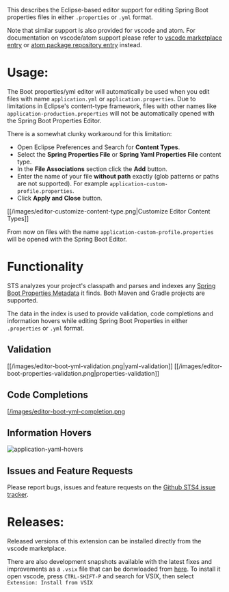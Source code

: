 This describes the Eclipse-based editor support for editing Spring Boot properties files in either `.properties` 
or `.yml` format.

Note that similar support is also provided for vscode and atom. For documentation on vscode/atom support 
please refer to [vscode marketplace entry](https://marketplace.visualstudio.com/items?itemName=Pivotal.vscode-spring-boot) or [atom package repository entry](https://atom.io/packages/spring-boot) instead.

# Usage:

The Boot properties/yml editor will automatically be used when you edit files with name `application.yml` or `application.properties`. Due to limitations in Eclipse's content-type framework, files with other names like `application-production.properties` will not be automatically opened with the Spring Boot Properties Editor.

There is a somewhat clunky workaround for this limitation:

- Open Eclipse Preferences and Search for **Content Types**.
- Select the **Spring Properties File** or **Spring Yaml Properties File** content type.
- In the **File Associations** section click the **Add** button.
- Enter the name of your file **without path** exactly (glob patterns or paths are not supported). For example `application-custom-profile.properties`.
- Click **Apply and Close** button.

[[/images/editor-customize-content-type.png|Customize Editor Content Types]]

From now on files with the name `application-custom-profile.properties` will be opened with
the Spring Boot Editor.

# Functionality

STS analyzes your project's classpath and parses and indexes any [Spring Boot
Properties Metadata](https://docs.spring.io/spring-boot/docs/current/reference/html/configuration-metadata.html) it finds. Both Maven and Gradle projects are supported.

The data in the index is used to provide validation, code completions and information
hovers while editing Spring Boot Properties in either `.properties` or `.yml` format.

## Validation

[[/images/editor-boot-yml-validation.png|yaml-validation]]
[[/images/editor-boot-properties-validation.png|properties-validation]]

## Code Completions

[[/images/editor-boot-yml-completion.png][yaml-completion]

## Information Hovers

![application-yaml-hovers][yaml-hovers]

## Issues and Feature Requests

Please report bugs, issues and feature requests on the [Github STS4 issue tracker](https://github.com/spring-projects/sts4/issues). 

# Releases:

Released versions of this extension can be installed directly from the vscode marketplace.

There are also development snapshots available with the latest fixes and improvements as a `.vsix` file 
that can be donwloaded from 
[here](http://dist.springsource.com/snapshot/STS4/nightly-distributions.html). To install it
open vscode, press `CTRL-SHIFT-P` and search for VSIX, then select `Extension: Install from VSIX`

[yaml-completion]: https://github.com/spring-projects/sts4/raw/5360ae4fabf9245da58f5897c54e9a14786d0622/vscode-extensions/vscode-boot-properties/readme-imgs/yaml-completion.png
[properties-completion]: https://github.com/spring-projects/sts4/raw/5360ae4fabf9245da58f5897c54e9a14786d0622/vscode-extensions/vscode-boot-properties/readme-imgs/properties-completion.png
[yaml-validation]: https://github.com/spring-projects/sts4/raw/5360ae4fabf9245da58f5897c54e9a14786d0622/vscode-extensions/vscode-boot-properties/readme-imgs/yaml-validation.png
[properties-validation]: https://github.com/spring-projects/sts4/raw/5360ae4fabf9245da58f5897c54e9a14786d0622/vscode-extensions/vscode-boot-properties/readme-imgs/properties-validation.png
[yaml-hovers]: https://github.com/spring-projects/sts4/raw/1d731ed1ad5c8defcca4e4abb3cf5f2d89daba43/vscode-extensions/vscode-boot-properties/readme-imgs/yaml-hover.png
[java-code-completion]: https://github.com/spring-projects/sts4/raw/facac2003191bc29bf79049aa02a091457ffbe47/vscode-extensions/vscode-spring-boot/readme-imgs/java-code-completion.png
[java-live-apps-quick-access]: https://github.com/spring-projects/sts4/raw/facac2003191bc29bf79049aa02a091457ffbe47/vscode-extensions/vscode-spring-boot/readme-imgs/java-live-apps-quick-access.png
[java-live-hovers]: https://github.com/spring-projects/sts4/raw/facac2003191bc29bf79049aa02a091457ffbe47/vscode-extensions/vscode-spring-boot/readme-imgs/java-live-hovers.png
[java-navigation]: https://github.com/spring-projects/sts4/raw/facac2003191bc29bf79049aa02a091457ffbe47/vscode-extensions/vscode-spring-boot/readme-imgs/java-navigation.png
